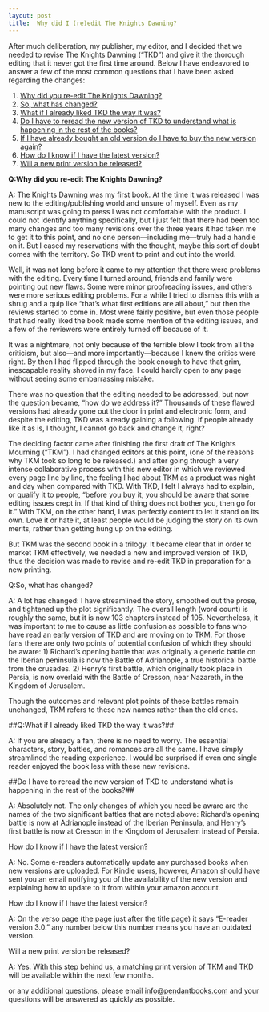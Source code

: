 ```yaml
---
layout: post
title:  Why did I (re)edit The Knights Dawning?
---
```


After much deliberation, my publisher, my editor, and I decided that we needed to revise The Knights Dawning (“TKD”) and give it the thorough editing that it never got the first time around. Below I have endeavored to answer a few of the most common questions that I have been asked regarding the changes:

1. [Why did you re-edit The Knights Dawning?](#q1)
2. [So, what has changed?](#q2)
3. [What if I already liked TKD the way it was?](#q3)
4. [Do I have to reread the new version of TKD to understand what is happening in the rest of the books?](#q4)
5. [If I have already bought an old version do I have to buy the new version again?](#q5)
6. [How do I know if I have the latest version?](#q6)
7. [Will a new print version be released?](#q7)

<!--more-->

**<a name="q1">Q:Why did you re-edit The Knights Dawning?</a>**

A: The Knights Dawning was my first book. At the time it was released I was new to the editing/publishing world and unsure of myself. Even as my manuscript was going to press I was not comfortable with the product. I could not identify anything specifically, but I just felt that there had been too many changes and too many revisions over the three years it had taken me to get it to this point, and no one person—including me—truly had a handle on it. But I eased my reservations with the thought, maybe this sort of doubt comes with the territory. So TKD went to print and out into the world.

Well, it was not long before it came to my attention that there were problems with the editing. Every time I turned around, friends and family were pointing out new flaws. Some were minor proofreading issues, and others were more serious editing problems. For a while I tried to dismiss this with a shrug and a quip like “that’s what first editions are all about,” but then the reviews started to come in. Most were fairly positive, but even those people that had really liked the book made some mention of the editing issues, and a few of the reviewers were entirely turned off because of it.

It was a nightmare, not only because of the terrible blow I took from all the criticism, but also—and more importantly—because I knew the critics were right. By then I had flipped through the book enough to have that grim, inescapable reality shoved in my face. I could hardly open to any page without seeing some embarrassing mistake.

There was no question that the editing needed to be addressed, but now the question became, “how do we address it?” Thousands of these flawed versions had already gone out the door in print and electronic form, and despite the editing, TKD was already gaining a following. If people already like it as is, I thought, I cannot go back and change it, right?

The deciding factor came after finishing the first draft of The Knights Mourning (“TKM”). I had changed editors at this point, (one of the reasons why TKM took so long to be released.) and after going through a very intense collaborative process with this new editor in which we reviewed every page line by line, the feeling I had about TKM as a product was night and day when compared with TKD. With TKD, I felt I always had to explain, or qualify it to people, “before you buy it, you should be aware that some editing issues crept in. If that kind of thing does not bother you, then go for it.” With TKM, on the other hand, I was perfectly content to let it stand on its own. Love it or hate it, at least people would be judging the story on its own merits, rather than getting hung up on the editing.

But TKM was the second book in a trilogy. It became clear that in order to market TKM effectively, we needed a new and improved version of TKD, thus the decision was made to revise and re-edit TKD in preparation for a new printing.

<a name="q2">Q:So, what has changed?</a>

A: A lot has changed: I have streamlined the story, smoothed out the prose, and tightened up the plot significantly. The overall length (word count) is roughly the same, but it is now 103 chapters instead of 105. Nevertheless, it was important to me to cause as little confusion as possible to fans who have read an early version of TKD and are moving on to TKM. For those fans there are only two points of potential confusion of which they should be aware: 1) Richard’s opening battle that was originally a generic battle on the Iberian peninsula is now the Battle of Adrianople, a true historical battle from the crusades. 2) Henry’s first battle, which originally took place in Persia, is now overlaid with the Battle of Cresson, near Nazareth, in the Kingdom of Jerusalem.

Though the outcomes and relevant plot points of these battles remain unchanged, TKM refers to these new names rather than the old ones.

##<a name="q3">Q:What if I already liked TKD the way it was?</a>##

A: If you are already a fan, there is no need to worry. The essential characters, story, battles, and romances are all the same. I have simply streamlined the reading experience. I would be surprised if even one single reader enjoyed the book less with these new revisions.

##<a name="q4">Do I have to reread the new version of TKD to understand what is happening in the rest of the books?</a>##

A: Absolutely not. The only changes of which you need be aware are the names of the two significant battles that are noted above: Richard’s opening battle is now at Adrianople instead of the Iberian Peninsula, and Henry’s first battle is now at Cresson in the Kingdom of Jerusalem instead of Persia.

<a name="q5">How do I know if I have the latest version?</a>

A: No. Some e-readers automatically update any purchased books when new versions are uploaded. For Kindle users, however, Amazon should have sent you an email notifying you of the availability of the new version and explaining how to update to it from within your amazon account.

<a name="q6">How do I know if I have the latest version?</a>

A: On the verso page (the page just after the title page) it says “E-reader version 3.0.” any number below this number means you have an outdated version. 

<a name="q7">Will a new print version be released?</a>

A: Yes. With this step behind us, a matching print version of TKM and TKD will be available within the next few months.

or any additional questions, please email info@pendantbooks.com and your questions will be answered as quickly as possible.

